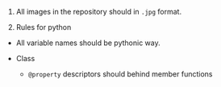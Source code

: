 1. All images in the repository should in `.jpg` format.

2. Rules for python
  
  - All variable names should be pythonic way.
  
  - Class
    - `@property` descriptors should behind member functions
    
